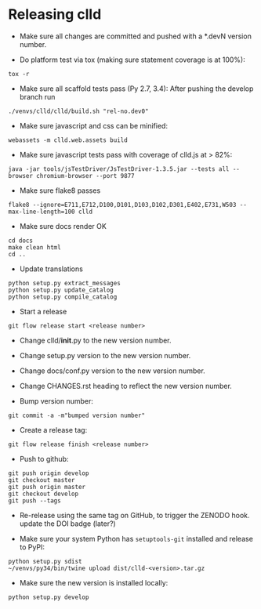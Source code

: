 Releasing clld
==============

- Make sure all changes are committed and pushed with a *.devN version number.

- Do platform test via tox (making sure statement coverage is at 100%):
```
tox -r
```

- Make sure all scaffold tests pass (Py 2.7, 3.4): After pushing the develop branch run
```
./venvs/clld/clld/build.sh "rel-no.dev0"
```

- Make sure javascript and css can be minified:
```
webassets -m clld.web.assets build
```

- Make sure javascript tests pass with coverage of clld.js at > 82%:
```
java -jar tools/jsTestDriver/JsTestDriver-1.3.5.jar --tests all --browser chromium-browser --port 9877
```

- Make sure flake8 passes
```
flake8 --ignore=E711,E712,D100,D101,D103,D102,D301,E402,E731,W503 --max-line-length=100 clld
```

- Make sure docs render OK
```
cd docs
make clean html
cd ..
```

- Update translations
```
python setup.py extract_messages
python setup.py update_catalog
python setup.py compile_catalog
```

- Start a release
```
git flow release start <release number>
```

- Change clld/__init__.py to the new version number.

- Change setup.py version to the new version number.

- Change docs/conf.py version to the new version number.

- Change CHANGES.rst heading to reflect the new version number.

- Bump version number:
```
git commit -a -m"bumped version number"
```

- Create a release tag:
```
git flow release finish <release number>
```

- Push to github:
```
git push origin develop
git checkout master
git push origin master
git checkout develop
git push --tags
```

- Re-release using the same tag on GitHub, to trigger the ZENODO hook.
  update the DOI badge (later?)

- Make sure your system Python has ``setuptools-git`` installed and release to
  PyPI:
```
python setup.py sdist
~/venvs/py34/bin/twine upload dist/clld-<version>.tar.gz
```

- Make sure the new version is installed locally:
```
python setup.py develop
```
